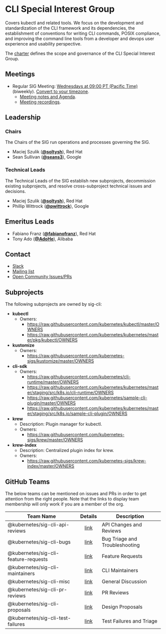 <!---
This is an autogenerated file!

Please do not edit this file directly, but instead make changes to the
sigs.yaml file in the project root.

To understand how this file is generated, see https://git.k8s.io/community/generator/README.md
--->
# CLI Special Interest Group

Covers kubectl and related tools. We focus on the development and standardization of the CLI framework and its dependencies, the establishment of conventions for writing CLI commands, POSIX compliance, and improving the command line tools from a developer and devops user experience and usability perspective.

The [charter](charter.md) defines the scope and governance of the CLI Special Interest Group.

## Meetings
* Regular SIG Meeting: [Wednesdays at 09:00 PT (Pacific Time)](https://docs.google.com/document/d/1FQx0BPlkkl1Bn0c9ocVBxYIKojpmrS1CFP5h0DI68AE/edit) (biweekly). [Convert to your timezone](http://www.thetimezoneconverter.com/?t=09:00&tz=PT%20%28Pacific%20Time%29).
  * [Meeting notes and Agenda](https://docs.google.com/document/d/1r0YElcXt6G5mOWxwZiXgGu_X6he3F--wKwg-9UBc29I/edit?usp=sharing).
  * [Meeting recordings](https://www.youtube.com/playlist?list=PL69nYSiGNLP28HaTzSlFe6RJVxpFmbUvF).

## Leadership

### Chairs
The Chairs of the SIG run operations and processes governing the SIG.

* Maciej Szulik (**[@soltysh](https://github.com/soltysh)**), Red Hat
* Sean Sullivan (**[@seans3](https://github.com/seans3)**), Google

### Technical Leads
The Technical Leads of the SIG establish new subprojects, decommission existing
subprojects, and resolve cross-subproject technical issues and decisions.

* Maciej Szulik (**[@soltysh](https://github.com/soltysh)**), Red Hat
* Phillip Wittrock (**[@pwittrock](https://github.com/pwittrock)**), Google

## Emeritus Leads

* Fabiano Franz (**[@fabianofranz](https://github.com/fabianofranz)**), Red Hat
* Tony Ado (**[@AdoHe](https://github.com/AdoHe)**), Alibaba

## Contact
* [Slack](https://kubernetes.slack.com/messages/sig-cli)
* [Mailing list](https://groups.google.com/forum/#!forum/kubernetes-sig-cli)
* [Open Community Issues/PRs](https://github.com/kubernetes/community/labels/sig%2Fcli)

## Subprojects

The following subprojects are owned by sig-cli:
- **kubectl**
  - Owners:
    - https://raw.githubusercontent.com/kubernetes/kubectl/master/OWNERS
    - https://raw.githubusercontent.com/kubernetes/kubernetes/master/pkg/kubectl/OWNERS
- **kustomize**
  - Owners:
    - https://raw.githubusercontent.com/kubernetes-sigs/kustomize/master/OWNERS
- **cli-sdk**
  - Owners:
    - https://raw.githubusercontent.com/kubernetes/cli-runtime/master/OWNERS
    - https://raw.githubusercontent.com/kubernetes/kubernetes/master/staging/src/k8s.io/cli-runtime/OWNERS
    - https://raw.githubusercontent.com/kubernetes/sample-cli-plugin/master/OWNERS
    - https://raw.githubusercontent.com/kubernetes/kubernetes/master/staging/src/k8s.io/sample-cli-plugin/OWNERS
- **krew**
  - Description: Plugin manager for kubectl.
  - Owners:
    - https://raw.githubusercontent.com/kubernetes-sigs/krew/master/OWNERS
- **krew-index**
  - Description: Centralized plugin index for krew.
  - Owners:
    - https://raw.githubusercontent.com/kubernetes-sigs/krew-index/master/OWNERS

## GitHub Teams

The below teams can be mentioned on issues and PRs in order to get attention from the right people.
Note that the links to display team membership will only work if you are a member of the org.

| Team Name | Details | Description |
| --------- |:-------:| ----------- |
| @kubernetes/sig-cli-api-reviews | [link](https://github.com/orgs/kubernetes/teams/sig-cli-api-reviews) | API Changes and Reviews |
| @kubernetes/sig-cli-bugs | [link](https://github.com/orgs/kubernetes/teams/sig-cli-bugs) | Bug Triage and Troubleshooting |
| @kubernetes/sig-cli-feature-requests | [link](https://github.com/orgs/kubernetes/teams/sig-cli-feature-requests) | Feature Requests |
| @kubernetes/sig-cli-maintainers | [link](https://github.com/orgs/kubernetes/teams/sig-cli-maintainers) | CLI Maintainers |
| @kubernetes/sig-cli-misc | [link](https://github.com/orgs/kubernetes/teams/sig-cli-misc) | General Discussion |
| @kubernetes/sig-cli-pr-reviews | [link](https://github.com/orgs/kubernetes/teams/sig-cli-pr-reviews) | PR Reviews |
| @kubernetes/sig-cli-proposals | [link](https://github.com/orgs/kubernetes/teams/sig-cli-proposals) | Design Proposals |
| @kubernetes/sig-cli-test-failures | [link](https://github.com/orgs/kubernetes/teams/sig-cli-test-failures) | Test Failures and Triage |

<!-- BEGIN CUSTOM CONTENT -->

<!-- END CUSTOM CONTENT -->

